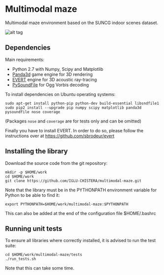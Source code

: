 # Multimodal maze
Multimodal maze environment based on the SUNCG indoor scenes dataset.

![alt tag](https://github.com/IGLU-CHISTERA/multimodal-maze/raw/master/doc/images/multimodalmaze.jpg)

## Dependencies

Main requirements:
- Python 2.7 with Numpy, Scipy and Matplotlib
- [Panda3d](https://www.panda3d.org/) game engine for 3D rendering
- [EVERT](https://github.com/sbrodeur/evert) engine for 3D acoustic ray-tracing
- [PySoundFile](https://github.com/bastibe/PySoundFile) for Ogg Vorbis decoding

To install dependencies on Ubuntu operating systems:
```
sudo apt-get install python-pip python-dev build-essential libsndfile1
sudo pip2 install --upgrade pip numpy scipy matplotlib panda3d pysoundfile nose coverage
```
(Packages `nose` and `coverage` are for tests only and can be omitted)

Finally you have to install EVERT. In order to do so, please follow the instructions over at 
https://github.com/sbrodeur/evert


## Installing the library

Download the source code from the git repository:
```
mkdir -p $HOME/work
cd $HOME/work
git clone https://github.com/IGLU-CHISTERA/multimodal-maze.git
```

Note that the library must be in the PYTHONPATH environment variable for Python to be able to find it:
```
export PYTHONPATH=$HOME/work/multimodal-maze:$PYTHONPATH 
```
This can also be added at the end of the configuration file $HOME/.bashrc

## Running unit tests

To ensure all libraries where correctly installed, it is advised to run the test suite:
```
cd $HOME/work/multimodal-maze/tests
./run_tests.sh
```
Note that this can take some time.
